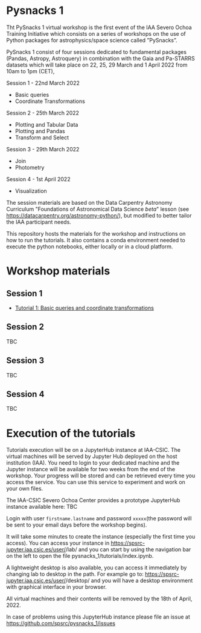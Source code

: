 # Pysnacks 1  

Tht PySnacks 1 virtual workshop is the first event of the IAA Severo Ochoa Training Initiative which consists on a series of workshops on 
the use of Python packages for astrophysics/space science called ”PySnacks”. 

PySnacks 1 consist of four sessions dedicated to fundamental packages (Pandas, Astropy, Astroquery) in combination with the Gaia and Pa-STARRS datasets which will take place on 22, 25, 29 March and 1 April 2022 from 10am to 1pm (CET), 

Session 1 - 22nd March 2022
 - Basic queries
 - Coordinate Transformations

Session 2 - 25th March 2022 
 - Plotting and Tabular Data
 - Plotting and Pandas
 - Transform and Select

Session 3 - 29th March 2022
 - Join
 - Photometry

Session 4 - 1st April 2022 
 - Visualization

The session materials are based on the Data Carpentry Astronomy Curriculum "Foundations of Astronomical Data Science *beta*" lesson (see https://datacarpentry.org/astronomy-python/), but modified to better tailor the IAA participant needs. 

This repository hosts the materials for the workshop and instructions on how to run the tutorials. It also contains a conda environment needed to execute the python notebooks, either locally or in a cloud platform.


# Workshop materials

## Session 1
- [Tutorial 1: Basic queries and coordinate transformations](session_01/pysnack_1_01.ipynb)
    
## Session 2
TBC 

## Session 3
TBC

## Session 4
TBC    


# Execution of the tutorials

Tutorials execution will be on a JupyterHub instance at IAA-CSIC. The virtual machines will be served by Jupyter Hub deployed on the host institution (IAA). You need to login to your dedicated machine and the Jupyter instance will be available for two weeks from the end of the workshop. Your progress will be stored and can be retrieved every time you access the service. You can use this service to experiment and work on your own files.

The IAA-CSIC Severo Ochoa Center provides a prototype JupyterHub instance available here:
TBC

Login with user `firstname.lastname` and password `xxxxx`(the password will be sent to your email days before the workshop begins). 

It will take some minutes to create the instance (especially the first time you access). You can access your instance in https://spsrc-jupyter.iaa.csic.es/user/<username>/lab/ and you can start by using the navigation bar on the left to open the file pysnacks_1/tutorials/index.ipynb.

A lightweight desktop is also available, you can access it immediately by changing lab to desktop in the path. For example go to: https://spsrc-jupyter.iaa.csic.es/user/<username>/desktop/ and you will have a desktop environment with graphical interface in your browser.

All virtual machines and their contents will be removed by the 18th of April, 2022.

In case of problems using this JupyterHub instance please file an issue at https://github.com/spsrc/pysnacks_1/issues



